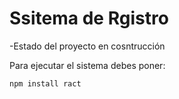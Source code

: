 <h1> Ssitema de Rgistro</h1>

-Estado del proyecto en cosntrucción

Para ejecutar el sistema debes poner:

```npm install ract```
